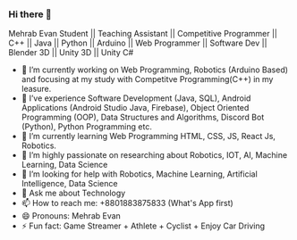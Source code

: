 ### Hi there 👋

Mehrab Evan
Student || Teaching Assistant || Competitive Programmer || C++ || Java || Python || Arduino || Web Programmer || Software Dev || Blender 3D || Unity 3D || Unity C#

- 🔭 I’m currently working on Web Programming, Robotics (Arduino Based) and focusing at my study with Competitve Programming(C++) in my leasure.
- 🔭 I’ve experience Software Development (Java, SQL), Android Applications (Android Studio Java, Firebase), Object Oriented Programming (OOP), Data Structures and Algorithms, Discord Bot (Python), Python Programming etc.
- 🌱 I’m currently learning Web Programming HTML, CSS, JS, React Js, Robotics.
- 👯 I’m highly passionate on researching about Robotics, IOT, AI, Machine Learning, Data Science
- 🤔 I’m looking for help with Robotics, Machine Learning, Artificial Intelligence, Data Science
- 💬 Ask me about Technology
- 📫 How to reach me: +8801883875833 (What's App first)
- 😄 Pronouns: Mehrab Evan
- ⚡ Fun fact: Game Streamer + Athlete + Cyclist + Enjoy Car Driving


